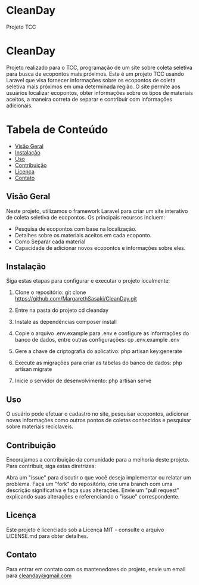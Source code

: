 # CleanDay
Projeto TCC

# CleanDay

Projeto realizado para o TCC, programação de um site sobre coleta seletiva para busca de ecopontos mais próximos.
Este é um projeto TCC usando Laravel que visa fornecer informações sobre os ecopontos de coleta seletiva mais próximos em uma determinada região. O site permite aos usuários localizar ecopontos, obter informações sobre os tipos de materiais aceitos, a maneira correta de separar e contribuir com informações adicionais.


# Tabela de Conteúdo

- [Visão Geral](#visão-geral)
- [Instalação](#instalação)
- [Uso](#uso)
- [Contribuição](#contribuição)
- [Licença](#Licença)
- [Contato](#Contato)

## Visão Geral

Neste projeto, utilizamos o framework Laravel para criar um site interativo de coleta seletiva de ecopontos. Os principais recursos incluem:

- Pesquisa de ecopontos com base na localização.
- Detalhes sobre os materiais aceitos em cada ecoponto.
- Como Separar cada material
- Capacidade de adicionar novos ecopontos e informações sobre eles.

## Instalação

Siga estas etapas para configurar e executar o projeto localmente:

1. Clone o repositório:
git clone https://github.com/MargarethSasaki/CleanDay.git

2. Entre na pasta do projeto
cd cleanday

3. Instale as dependências
composer install

4. Copie o arquivo .env.example para .env e configure as informações do banco de dados, entre outras configurações:
cp .env.example .env

5. Gere a chave de criptografia do aplicativo:
php artisan key:generate

6. Execute as migrações para criar as tabelas do banco de dados:
php artisan migrate

7. Inicie o servidor de desenvolvimento:
php artisan serve

## Uso

O usuário pode efetuar o cadastro no site, pesquisar ecopontos, adicionar novas informações como outros pontos de coletas conhecidos e pesquisar sobre materiais reciclaveis.

## Contribuição

Encorajamos a contribuição da comunidade para a melhoria deste projeto. Para contribuir, siga estas diretrizes:

Abra um "issue" para discutir o que você deseja implementar ou relatar um problema.
Faça um "fork" do repositório, crie uma branch com uma descrição significativa e faça suas alterações.
Envie um "pull request" explicando suas alterações e referenciando o "issue" correspondente.

## Licença
Este projeto é licenciado sob a Licença MIT - consulte o arquivo LICENSE.md para obter detalhes.

## Contato
Para entrar em contato com os mantenedores do projeto, envie um email para cleanday@gmail.com


 
